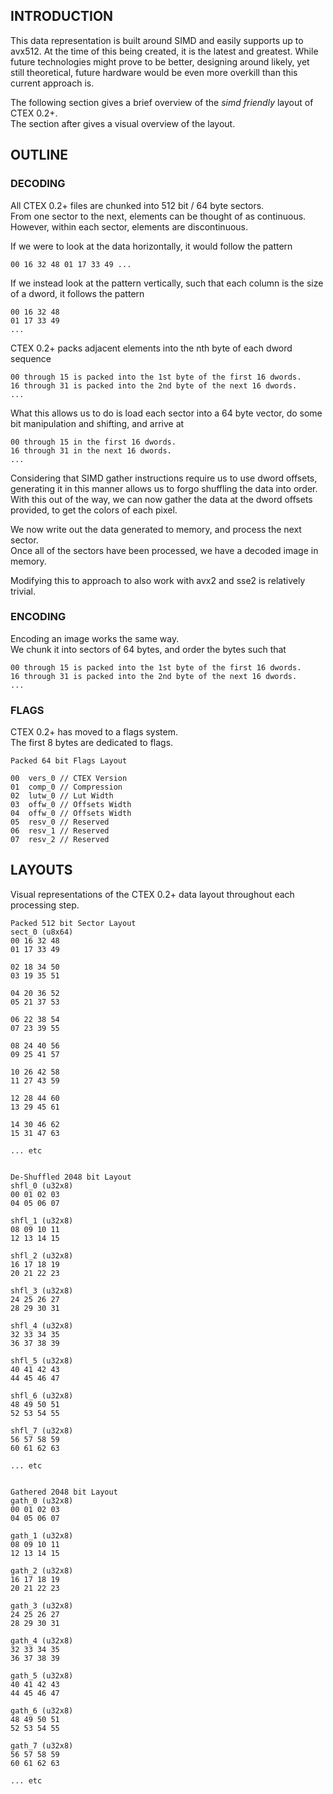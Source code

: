 ## INTRODUCTION

This data representation is built around SIMD and easily supports up to avx512.
At the time of this being created, it is the latest and greatest.
While future technologies might prove to be better,
designing around likely, yet still theoretical, future hardware
would be even more overkill than this current approach is.

The following section gives a brief overview of the *simd friendly* layout of CTEX 0.2+.  
The section after gives a visual overview of the layout.

## OUTLINE

### DECODING

All CTEX 0.2+ files are chunked into 512 bit / 64 byte sectors.  
From one sector to the next, elements can be thought of as continuous.  
However, within each sector, elements are discontinuous.  

If we were to look at the data horizontally, it would follow the pattern  
```
00 16 32 48 01 17 33 49 ...  
```

If we instead look at the pattern vertically, such that each column is the size of a dword, it follows the pattern  
```
00 16 32 48  
01 17 33 49  
...  
```

CTEX 0.2+ packs adjacent elements into the nth byte of each dword sequence  
```
00 through 15 is packed into the 1st byte of the first 16 dwords.  
16 through 31 is packed into the 2nd byte of the next 16 dwords.  
...  
```

What this allows us to do is load each sector into a 64 byte vector,
do some bit manipulation and shifting, and arrive at
```
00 through 15 in the first 16 dwords.
16 through 31 in the next 16 dwords.
...
```

Considering that SIMD gather instructions require us to use dword offsets, 
generating it in this manner allows us to forgo shuffling the data into order.
With this out of the way, we can now gather the data at the dword offsets provided,
to get the colors of each pixel.  

We now write out the data generated to memory, and process the next sector.  
Once all of the sectors have been processed, we have a decoded image in memory.  

Modifying this to approach to also work with avx2 and sse2 is relatively trivial.  

### ENCODING
Encoding an image works the same way.  
We chunk it into sectors of 64 bytes, and order the bytes such that  
```
00 through 15 is packed into the 1st byte of the first 16 dwords.  
16 through 31 is packed into the 2nd byte of the next 16 dwords.  
...
```

### FLAGS

CTEX 0.2+ has moved to a flags system.  
The first 8 bytes are dedicated to flags.  

```
Packed 64 bit Flags Layout

00  vers_0 // CTEX Version
01  comp_0 // Compression
02  lutw_0 // Lut Width
03  offw_0 // Offsets Width
04  offw_0 // Offsets Width
05  resv_0 // Reserved
06  resv_1 // Reserved
07  resv_2 // Reserved
```


## LAYOUTS

Visual representations of the CTEX 0.2+ data layout throughout each processing step.

```
Packed 512 bit Sector Layout
sect_0 (u8x64)
00 16 32 48
01 17 33 49

02 18 34 50
03 19 35 51

04 20 36 52
05 21 37 53

06 22 38 54
07 23 39 55

08 24 40 56
09 25 41 57

10 26 42 58
11 27 43 59

12 28 44 60
13 29 45 61

14 30 46 62
15 31 47 63

... etc


De-Shuffled 2048 bit Layout
shfl_0 (u32x8)
00 01 02 03
04 05 06 07

shfl_1 (u32x8)
08 09 10 11
12 13 14 15

shfl_2 (u32x8)
16 17 18 19
20 21 22 23

shfl_3 (u32x8)
24 25 26 27
28 29 30 31

shfl_4 (u32x8)
32 33 34 35
36 37 38 39

shfl_5 (u32x8)
40 41 42 43
44 45 46 47

shfl_6 (u32x8)
48 49 50 51
52 53 54 55

shfl_7 (u32x8)
56 57 58 59
60 61 62 63

... etc


Gathered 2048 bit Layout
gath_0 (u32x8)
00 01 02 03
04 05 06 07

gath_1 (u32x8)
08 09 10 11
12 13 14 15

gath_2 (u32x8)
16 17 18 19
20 21 22 23

gath_3 (u32x8)
24 25 26 27
28 29 30 31

gath_4 (u32x8)
32 33 34 35
36 37 38 39

gath_5 (u32x8)
40 41 42 43
44 45 46 47

gath_6 (u32x8)
48 49 50 51
52 53 54 55

gath_7 (u32x8)
56 57 58 59
60 61 62 63

... etc
```
